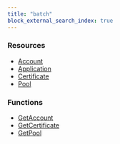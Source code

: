 ```yaml
---
title: "batch"
block_external_search_index: true
---
```


<!-- WARNING: this file was generated by Pulumi Docs Generator. -->
<!-- Do not edit by hand unless you're certain you know what you are doing! -->

<style>
  table td p { margin-top: 0; margin-bottom: 0; }
</style>

<h3>Resources</h3>
<ul class="api">
    <li><a href="account"><span class="symbol resource"></span>Account</a></li>
    <li><a href="application"><span class="symbol resource"></span>Application</a></li>
    <li><a href="certificate"><span class="symbol resource"></span>Certificate</a></li>
    <li><a href="pool"><span class="symbol resource"></span>Pool</a></li>
</ul>

<h3>Functions</h3>
<ul class="api">
    <li><a href="getaccount"><span class="symbol datasource"></span>GetAccount</a></li>
    <li><a href="getcertificate"><span class="symbol datasource"></span>GetCertificate</a></li>
    <li><a href="getpool"><span class="symbol datasource"></span>GetPool</a></li>
</ul>

